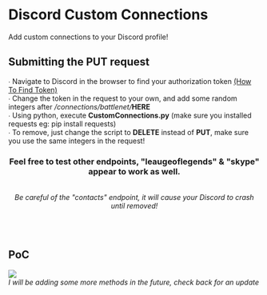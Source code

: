 # Discord Custom Connections
Add custom connections to your Discord profile!
<h2>Submitting the PUT request</h2>
<p>
  ∙ Navigate to Discord in the browser to find your authorization token <a href="https://discordhelp.net/discord-token">(How To Find Token)</a>
  <br>
  ∙  Change the token in the request to your own, and add some random integers after <i>/connections/battlenet/</i><b>HERE</b> 
  <br>
∙ Using python, execute <b>CustomConnections.py</b> (make sure you installed requests eg: pip install requests)
<br>
∙ To remove, just change the script to <b>DELETE</b> instead of <b>PUT</b>, make sure you use the same integers in the request!
<br>
<center><h3>Feel free to test other endpoints, "leaugeoflegends" & "skype" appear to work as well. </h3> 
  <br><i>Be careful of the "contacts" endpoint, it will cause your Discord to crash until removed!</i></center>
</p>
<br>
<br>
<h2>PoC</h2>
<img src="https://i.imgur.com/cvzG95Q.png">
<br>
<i>I will be adding some more methods in the future, check back for an update</i>
<br>
